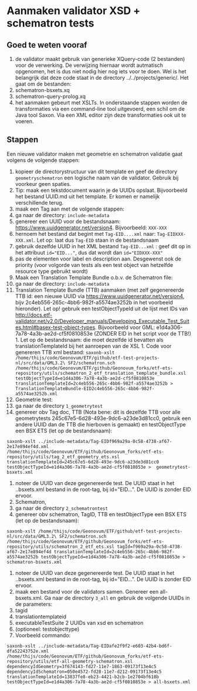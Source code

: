 # Aanmaken validator XSD + schematron tests
## Goed te weten vooraf
1. de validator maakt gebruik van generieke XQuery-code (2 bestanden) voor de verwerking. De verwijzing hiernaar wordt autmatisch opgenomen, het is dus niet nodig hier nog iets voor te doen. Wel is het belangrijk dat deze code staat in de directory ../../projects/generic/. Het gaat om de bestanden:
  1. schematron-bsxets.xq
  1. schematron-query-prolog.xq
1. het aanmaken gebeurt met XSLTs. In onderstaande stappen worden de transformaties via een command-line tool uitgevoerd, een schil om de Java tool Saxon. Via een XML editor zijn deze transformaties ook uit te voeren.

## Stappen
Een nieuwe validator maken met geometrie en schematron validatie gaat volgens de volgende stappen:
1. kopieer de directorystructuur van dit template en geef de directory ```geometryschematron``` een logische naam van de validator. Gebruik bij voorkeur geen spaties.
1. Tip: maak een tekstdocument waarin je de UUIDs opslaat. Bijvoorbeeld het bestand UUID.md uit het template. Er komen er namelijk verschillende terug.
1. maak een Tag aan met de volgende stappen:
  1. ga naar de directory: ```include-metadata```
  1. genereer een UUID voor de bestandsnaam: https://www.uuidgenerator.net/version4. Bijvoorbeeld: ```XXX-XXX```
  1. hernoem het bestand dat begint met ```Tag-EID....xml``` naar: ```Tag-EIDXXX-XXX.xml```. Let op: laat dus ```Tag-EID``` staan in de bestandsnaam
  1. gebruik dezelfde UUID in het XML bestand ```Tag-EID...xml``` : geef dit op in het attribuut ```id="EID..."```, dus dat wordt dan ```id="EIDXXX-XXX"```
  1. pas de elementen voor label en description aan. Desgewenst ook de priority (voor volgorde van tests als een test object van hetzelfde resource type gebruikt wordt)
1. Maak een Translation Template Bundle o.b.v. de Schematron file:
  1. ga naar de directory: ```include-metadata```
  1. Translation Template Bundle (TTB) aanmaken (met zelf gegenereerde TTB id: een nieuwe UUID via https://www.uuidgenerator.net/version4, bijv 2c4eb556-265c-4bb6-982f-a5574ae3252b in het voorbeeld hieronder). Let op! gebruik een testObjectTypeId uit de lijst met IDs van http://docs.etf-validator.net/v2.0/Developer_manuals/Developing_Executable_Test_Suites.html#basex-test-object-types. Bijvoorbeeld voor GML: e1d4a306-7a78-4a3b-ae2d-cf5f0810853e (ZONDER EID in het script voor de TTB!)
    1. Let op de bestandsnaam: die moet dezelfde id bevatten als translationTemplateId bij het aanroepen van de XSL
    1. Code voor genereren TTB xml bestand:
    ```
    saxonb-xslt /home/thijs/code/Geonovum/ETF/github/etf-test-projects-nl/src/data/GML3.2\ SF2/schematron.sch /home/thijs/code/Geonovum/ETF/github/Geonovum_forks/etf-ets-repository/utils/schematron_2_etf_translation_template_bundle.xsl testObjectTypeId=e1d4a306-7a78-4a3b-ae2d-cf5f0810853e translationTemplateId=2c4eb556-265c-4bb6-982f-a5574ae3252b > TranslationTemplateBundle-EID2c4eb556-265c-4bb6-982f-a5574ae3252b.xml
    ```
1. Geometrie test:
  1. ga naar de directory ```1_geometrytest```
  1. genereer obv Tag doc, TTB (Nota bene: dit is dezelfde TTB voor alle geometrytests 245c67e5-6d28-493e-9dc6-a23de3d81cc0, gebruik een andere UUID dan de TTB die hierboven is gemaakt) en testObjectType een BSX ETS (let op de bestandsnaam):  
  ```
  saxonb-xslt ../include-metadata/Tag-EIDf969a29a-0c58-4738-af67-2e17e894ef4d.xml /home/thijs/code/Geonovum/ETF/github/Geonovum_forks/etf-ets-repository/utils/tag_2_etf_geometry_ets.xsl translationTemplateId=245c67e5-6d28-493e-9dc6-a23de3d81cc0 testObjectTypeId=e1d4a306-7a78-4a3b-ae2d-cf5f0810853e >  geometrytest-bsxets.xml
  ```
  1. noteer de UUID van deze gegenereerde test. De UUID staat in het ..bsxets.xml bestand in de root-tag, bij id="EID...". De UUID is zonder EID ervoor.
1. Schematron,
  1. ga naar de directory ```2_schematrontest```
  1. genereer obv schematron, TagID, TTB en testObjectType een BSX ETS (let op de bestandsnaam):
  ```  
  saxonb-xslt /home/thijs/code/Geonovum/ETF/github/etf-test-projects-nl/src/data/GML3.2\ SF2/schematron.sch /home/thijs/code/Geonovum/ETF/github/Geonovum_forks/etf-ets-repository/utils/schematron_2_etf_ets.xsl tagId=f969a29a-0c58-4738-af67-2e17e894ef4d translationTemplateId=2c4eb556-265c-4bb6-982f-a5574ae3252b testObjectTypeId=e1d4a306-7a78-4a3b-ae2d-cf5f0810853e >  schematron-bsxets.xml
  ```
  1. noteer de UUID van deze gegenereerde test. De UUID staat in het ..bsxets.xml bestand in de root-tag, bij id="EID...". De UUID is zonder EID ervoor.
1. maak een bestand voor de validators samen. Genereer een all-bsxets.xml. Ga naar de directory ```3_all``` en gebruik de volgende UUIDs in de parameters:
  1. tagid
  1. translationtemplateid
  1. executableTestSuite 2 UUIDs van xsd en schematron
  1. (optioneel: testobjecttype)
  1. Voorbeeld commando:
  ```
  saxonb-xslt ../include-metadata/Tag-EIDafe2f9f2-e603-42b4-bd6f-dfa52243752e.xml /home/thijs/code/Geonovum/ETF/github/Geonovum_forks/etf-ets-repository/utils/etf-all-geometry-schematron.xsl dependencyIdGeometry=3f674143-fd27-11e7-1863-09173f13e4c5 dependencyIdSchematron=050e4572-fd28-11e7-d212-09173f13e4c5 translationTemplateId=13837fe8-eb23-4421-b2cb-1e2704bf618b testObjectTypeId=e1d4a306-7a78-4a3b-ae2d-cf5f0810853e > all-bsxets.xml
  ```
